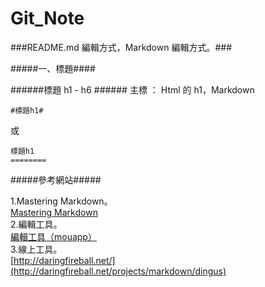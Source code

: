 Git_Note
========

###README.md 編輯方式，Markdown 編輯方式。###

#####一、標題####

######標題 h1 - h6 ######
主標 ： Html 的 h1，Markdown 
~~~~~~~~
#標題h1#
~~~~~~~~
或
~~~~~~~~
標題h1
========
~~~~~~~~


#####參考網站#####

1.Mastering Markdown。<br>
[Mastering Markdown](https://guides.github.com/features/mastering-markdown/)
<br>
2.編輯工具。<br>
[編輯工具（mouapp）](http://mouapp.com/)
<br>
3.線上工具。<br>
[http://daringfireball.net/](http://daringfireball.net/projects/markdown/dingus)

